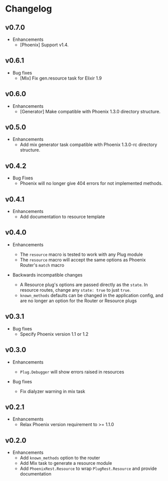 # Changelog

## v0.7.0

* Enhancements
  * [Phoenix] Support v1.4.

## v0.6.1

* Bug fixes
  * [Mix] Fix gen.resource task for Elixir 1.9

## v0.6.0
* Enhancements
  * [Generator] Make compatible with Phoenix 1.3.0 directory structure.

## v0.5.0
* Enhancements
  * Add mix generator task compatible with Phoenix 1.3.0-rc directory structure.

## v0.4.2
* Bug Fixes
  * Phoenix will no longer give 404 errors for not implemented methods.

## v0.4.1
* Enhancements
  * Add documentation to resource template

## v0.4.0

* Enhancements
  * The `resource` macro is tested to work with any Plug module
  * The `resource` macro will accept the same options as Phoenix
    Router's `match` macro

* Backwards incompatible changes
  * A Resource plug's options are passed directly as the `state`. In
    resource routes, change any `state: true` to just `true`.
  * `known_methods` defaults can be changed in the application config,
    and are no longer an option for the Router or Resource plugs

## v0.3.1

* Bug fixes
   * Specify Phoenix version 1.1 or 1.2

## v0.3.0

* Enhancements
  * `Plug.Debugger` will show errors raised in resources

* Bug fixes
   * Fix dialyzer warning in mix task

## v0.2.1

* Enhancements
  * Relax Phoenix version requirement to >= 1.1.0

## v0.2.0

* Enhancements
  * Add `known_methods` option to the router
  * Add Mix task to generate a resource module
  * Add `PhoenixRest.Resource` to wrap `PlugRest.Resource` and provide
    documentation
